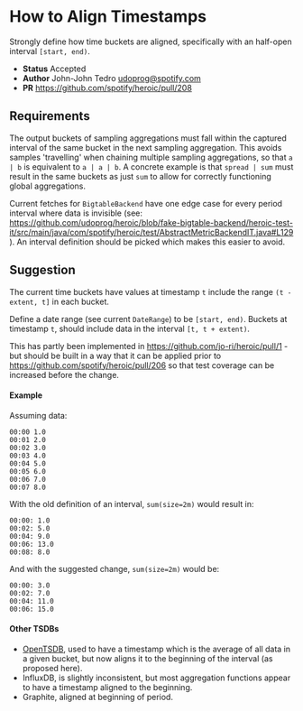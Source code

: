 # How to Align Timestamps

Strongly define how time buckets are aligned, specifically with an half-open interval
`[start, end)`.

* **Status** Accepted
* **Author** John-John Tedro <udoprog@spotify.com>
* **PR** https://github.com/spotify/heroic/pull/208

## Requirements

The output buckets of sampling aggregations must fall within the captured interval of the same bucket in the next sampling aggregation.
This avoids samples 'travelling' when chaining multiple sampling aggregations, so that `a | b` is equivalent to `a | a | b`. A concrete example is that `spread | sum` must result in the same buckets as just `sum` to allow for correctly functioning global aggregations.

Current fetches for `BigtableBackend` have one edge case for every period interval where data is invisible (see: https://github.com/udoprog/heroic/blob/fake-bigtable-backend/heroic-test-it/src/main/java/com/spotify/heroic/test/AbstractMetricBackendIT.java#L129).
An interval definition should be picked which makes this easier to avoid.

## Suggestion

The current time buckets have values at timestamp `t` include the range `(t - extent, t]` in each
bucket.

Define a date range (see current `DateRange`) to be `[start, end)`. Buckets at timestamp `t`, should include data in the
interval `[t, t + extent)`.

This has partly been implemented in https://github.com/jo-ri/heroic/pull/1 - but should be built in a way that it can be applied prior to https://github.com/spotify/heroic/pull/206 so that test coverage can be increased before the change.

#### Example

Assuming data:
```
00:00 1.0
00:01 2.0
00:02 3.0
00:03 4.0
00:04 5.0
00:05 6.0
00:06 7.0
00:07 8.0
```

With the old definition of an interval, `sum(size=2m)` would result in:

```
00:00: 1.0
00:02: 5.0
00:04: 9.0
00:06: 13.0
00:08: 8.0
```

And with the suggested change, `sum(size=2m)` would be:

```
00:00: 3.0
00:02: 7.0
00:04: 11.0
00:06: 15.0
```

#### Other TSDBs

* [OpenTSDB](http://opentsdb.net/docs/build/html/user_guide/query/downsampling.html),
  used to have a timestamp which is the average of all data in a given bucket, but now
  aligns it to the beginning of the interval (as proposed here).
* InfluxDB, is slightly inconsistent, but most aggregation functions appear to have a timestamp
  aligned to the beginning.
* Graphite, aligned at beginning of period.

